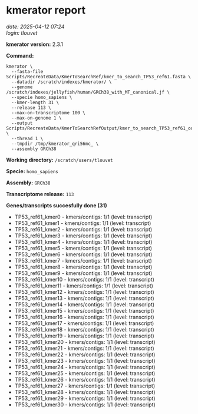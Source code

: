 # kmerator report
*date: 2025-04-12 07:24*  
*login: tlouvet*

**kmerator version:** 2.3.1

**Command:**

```
kmerator \
  --fasta-file Scripts/RecreateData/KmerToSearchRef/kmer_to_search_TP53_ref61.fasta \
  --datadir /scratch/indexes/kmerator/ \
  --genome /scratch/indexes/jellyfish/human/GRCh38_with_MT_canonical.jf \
  --specie homo_sapiens \
  --kmer-length 31 \
  --release 113 \
  --max-on-transcriptome 100 \
  --max-on-genome 1 \
  --output Scripts/RecreateData/KmerToSearchRefOutput/kmer_to_search_TP53_ref61_output \
  --thread 1 \
  --tmpdir /tmp/kmerator_qri56mc_ \
  --assembly GRCh38
```

**Working directory:** `/scratch/users/tlouvet`

**Specie:** `homo_sapiens`

**Assembly:** `GRCh38`

**Transcriptome release:** `113`

**Genes/transcripts succesfully done (31)**

- TP53_ref61_kmer0 - kmers/contigs: 1/1 (level: transcript)
- TP53_ref61_kmer1 - kmers/contigs: 1/1 (level: transcript)
- TP53_ref61_kmer2 - kmers/contigs: 1/1 (level: transcript)
- TP53_ref61_kmer3 - kmers/contigs: 1/1 (level: transcript)
- TP53_ref61_kmer4 - kmers/contigs: 1/1 (level: transcript)
- TP53_ref61_kmer5 - kmers/contigs: 1/1 (level: transcript)
- TP53_ref61_kmer6 - kmers/contigs: 1/1 (level: transcript)
- TP53_ref61_kmer7 - kmers/contigs: 1/1 (level: transcript)
- TP53_ref61_kmer8 - kmers/contigs: 1/1 (level: transcript)
- TP53_ref61_kmer9 - kmers/contigs: 1/1 (level: transcript)
- TP53_ref61_kmer10 - kmers/contigs: 1/1 (level: transcript)
- TP53_ref61_kmer11 - kmers/contigs: 1/1 (level: transcript)
- TP53_ref61_kmer12 - kmers/contigs: 1/1 (level: transcript)
- TP53_ref61_kmer13 - kmers/contigs: 1/1 (level: transcript)
- TP53_ref61_kmer14 - kmers/contigs: 1/1 (level: transcript)
- TP53_ref61_kmer15 - kmers/contigs: 1/1 (level: transcript)
- TP53_ref61_kmer16 - kmers/contigs: 1/1 (level: transcript)
- TP53_ref61_kmer17 - kmers/contigs: 1/1 (level: transcript)
- TP53_ref61_kmer18 - kmers/contigs: 1/1 (level: transcript)
- TP53_ref61_kmer19 - kmers/contigs: 1/1 (level: transcript)
- TP53_ref61_kmer20 - kmers/contigs: 1/1 (level: transcript)
- TP53_ref61_kmer21 - kmers/contigs: 1/1 (level: transcript)
- TP53_ref61_kmer22 - kmers/contigs: 1/1 (level: transcript)
- TP53_ref61_kmer23 - kmers/contigs: 1/1 (level: transcript)
- TP53_ref61_kmer24 - kmers/contigs: 1/1 (level: transcript)
- TP53_ref61_kmer25 - kmers/contigs: 1/1 (level: transcript)
- TP53_ref61_kmer26 - kmers/contigs: 1/1 (level: transcript)
- TP53_ref61_kmer27 - kmers/contigs: 1/1 (level: transcript)
- TP53_ref61_kmer28 - kmers/contigs: 1/1 (level: transcript)
- TP53_ref61_kmer29 - kmers/contigs: 1/1 (level: transcript)
- TP53_ref61_kmer30 - kmers/contigs: 1/1 (level: transcript)

